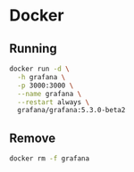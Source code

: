# Docker

## Running

```sh
docker run -d \
  -h grafana \
  -p 3000:3000 \
  --name grafana \
  --restart always \
  grafana/grafana:5.3.0-beta2
```

## Remove

```sh
docker rm -f grafana
```
